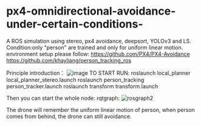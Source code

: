 # px4-omnidirectional-avoidance-under-certain-conditions-
A ROS simulation using stereo, px4 avoidance, deepsort, YOLOv3 and LS. Condition:only "person" are trained and only for uniform linear motion.
environment setup please follow:
https://github.com/PX4/PX4-Avoidance
https://github.com/khayliang/person_tracking_ros

Principle introduction：
![image](https://user-images.githubusercontent.com/68857748/128591008-d3dd80b7-47fa-419b-9026-7fdec664d27a.png)
TO START
RUN:
roslaunch local_planner local_planner_stereo.launch
roslaunch person_tracking person_tracker.launch
roslaunch transform transform.launch

Then you can start the whole node:
rqtgraph:
![rosgraph2](https://user-images.githubusercontent.com/68857748/128590767-d5ad1ddc-9984-4fa8-95e1-188ff2cb8ec1.png)


The drone will remember the uniform linear motion of person, when person comes from behind, the drone can still avoidance.

